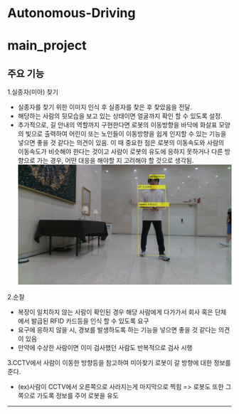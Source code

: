 # Autonomous-Driving

# main_project

## 주요 기능

1.실종자(미아) 찾기  
* 실종자를 찾기 위한 이미지 인식 후 실종자를 찾은 후 찾았음을 전달.  
* 해당하는 사람의 뒷모습을 보고 있는 상태이면 얼굴까지 확인 할 수 있도록 설정.
* 추가적으로, 길 안내의 역할까지 구현한다면 로봇의 이동방향을 바닥에 화살표 모양의 빛으로 출력하여 어린이 또는 노인들이 이동방향을 쉽게 인지할 수 있는 기능을 넣으면 좋을 것 같다는 의견이 있음. 이 때 중요한 점은 로봇의 이동속도와 사람의 이동속도가 비슷해야 한다는 것이고 사람이 로봇의 유도에 응하지 못하거나 다른 방향으로 가는 경우, 어떤 대응을 해야할 지 고려해야 할 것으로 생각됨.  
![적용예시](result.jpg)  

2.순찰  
* 복장이 일치하지 않는 사람이 확인된 경우 해당 사람에게 다가가서 회사 혹은 단체에서 발급된 RFID 카드등을 인식 할 수 있도록 요구
* 요구에 응하지 않을 시, 경보를 발생하도록 하는 기능을 넣으면 좋을 것 같다는 의견이 있음
* 만약에 수상한 사람이면 이미 검사했던 사람도 반복적으로 검사 시행

3.CCTV에서 사람이 이동한 방향등을 참고하여 미아찾기 로봇이 갈 방향에 대한 정보를 준다.
* (ex)사람이 CCTV에서 오른쪽으로 사라지는게 마지막으로 찍힘 => 로봇도 또한 그쪽으로 가도록 정보를 주어 로봇을 유도

--- 
